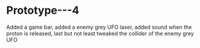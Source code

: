 # Prototype---4
Added a game bar, added a enemy grey UFO laser, added sound when the proton is released, last but not least tweaked the collider of the enemy grey UFO 
